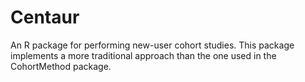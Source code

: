 # Centaur
An R package for performing new-user cohort studies. This package implements a more traditional approach than the one used in the CohortMethod package.
